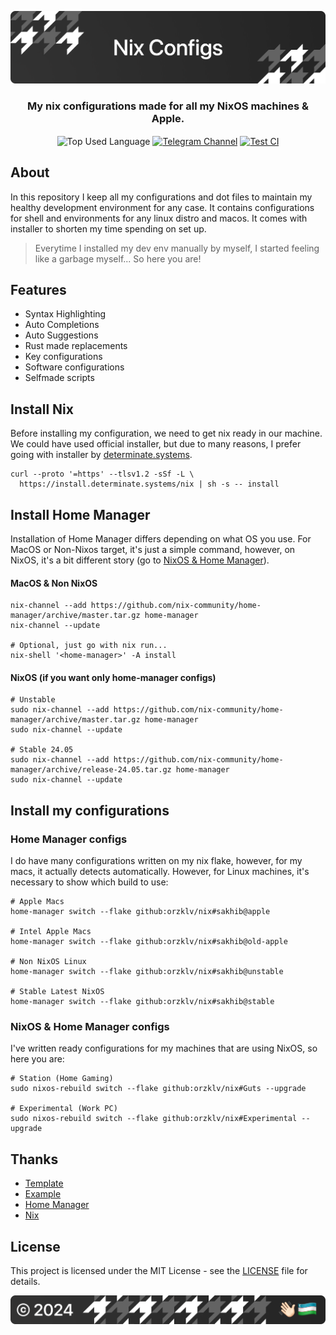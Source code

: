 <p align="center">
    <img src=".github/assets/header.png" alt="Orzklv's {Nix}">
</p>

<p align="center">
    <h3 align="center">My nix configurations made for all my NixOS machines & Apple.</h3>
</p>

<p align="center">
    <img align="center" src="https://img.shields.io/github/languages/top/orzklv/nix?style=flat&logo=nixos&logoColor=ffffff&labelColor=242424&color=242424" alt="Top Used Language">
    <a href="https://t.me/orzklvb"><img align="center" src="https://img.shields.io/badge/Chat-grey?style=flat&logo=telegram&logoColor=ffffff&labelColor=242424&color=242424" alt="Telegram Channel"></a>
    <a href="https://github.com/orzklv/nix/actions/workflows/test.yml"><img align="center" src="https://img.shields.io/github/actions/workflow/status/orzklv/nix/test.yml?style=flat&logo=github&logoColor=ffffff&labelColor=242424&color=242424" alt="Test CI"></a>
</p>

## About

In this repository I keep all my configurations and dot files to maintain my healthy development environment for any case. It contains configurations
for shell and environments for any linux distro and macos. It comes with installer to shorten my time spending on set up.

> Everytime I installed my dev env manually by myself, I started feeling like a garbage myself... So here you are!

## Features

- Syntax Highlighting
- Auto Completions
- Auto Suggestions
- Rust made replacements
- Key configurations
- Software configurations
- Selfmade scripts

## Install Nix

Before installing my configuration, we need to get nix ready in our machine. We could have used official installer, but due to many reasons, I prefer going with installer by [determinate.systems](https://determinate.systems/oss/).

```shell
curl --proto '=https' --tlsv1.2 -sSf -L \
  https://install.determinate.systems/nix | sh -s -- install
```

## Install Home Manager

Installation of Home Manager differs depending on what OS you use. For MacOS or Non-Nixos target, it's just a simple command, however, on NixOS, it's a bit different story (go to [NixOS & Home Manager](#nixos--home-manager-configs)).

#### MacOS & Non NixOS

```shell
nix-channel --add https://github.com/nix-community/home-manager/archive/master.tar.gz home-manager
nix-channel --update

# Optional, just go with nix run...
nix-shell '<home-manager>' -A install
```

#### NixOS (if you want only home-manager configs)

```shell
# Unstable
sudo nix-channel --add https://github.com/nix-community/home-manager/archive/master.tar.gz home-manager
sudo nix-channel --update

# Stable 24.05
sudo nix-channel --add https://github.com/nix-community/home-manager/archive/release-24.05.tar.gz home-manager
sudo nix-channel --update
```

## Install my configurations

### Home Manager configs

I do have many configurations written on my nix flake, however, for my macs, it actually detects automatically. However, for Linux machines, it's necessary to show which build to use:

```shell
# Apple Macs
home-manager switch --flake github:orzklv/nix#sakhib@apple

# Intel Apple Macs
home-manager switch --flake github:orzklv/nix#sakhib@old-apple

# Non NixOS Linux
home-manager switch --flake github:orzklv/nix#sakhib@unstable

# Stable Latest NixOS
home-manager switch --flake github:orzklv/nix#sakhib@stable
```

### NixOS & Home Manager configs

I've written ready configurations for my machines that are using NixOS, so here you are:

```shell
# Station (Home Gaming)
sudo nixos-rebuild switch --flake github:orzklv/nix#Guts --upgrade

# Experimental (Work PC)
sudo nixos-rebuild switch --flake github:orzklv/nix#Experimental --upgrade
```

## Thanks

- [Template](https://github.com/Misterio77/nix-starter-configs)
- [Example](https://github.com/Misterio77/nix-config)
- [Home Manager](https://github.com/nix-community/home-manager)
- [Nix](https://nixos.org/)

## License

This project is licensed under the MIT License - see the [LICENSE](license) file for details.

<p align="center">
    <img src=".github/assets/footer.png" alt="Orzklv's {Nix}">
</p>